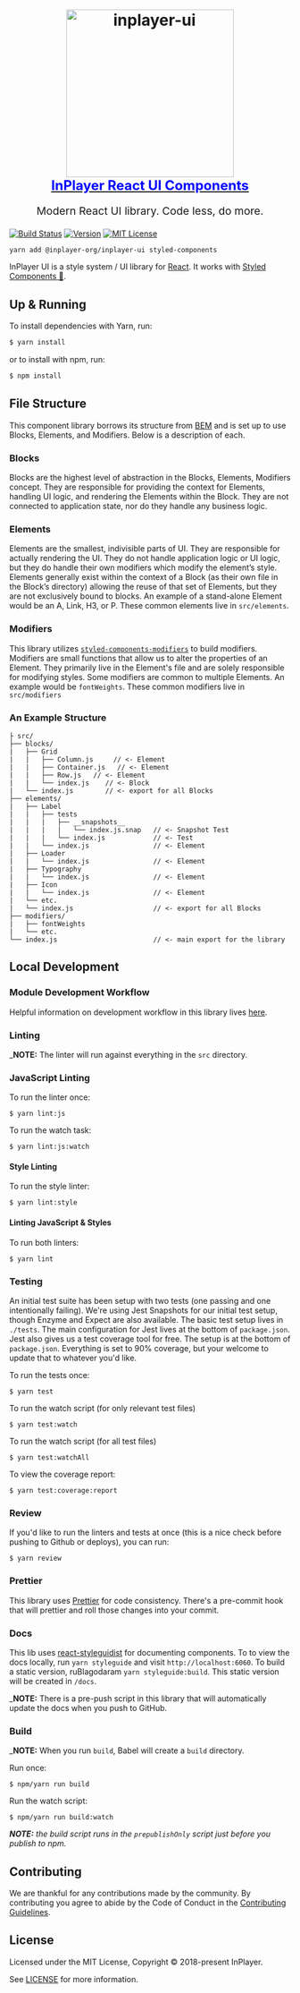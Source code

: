 <h1 align="center">
  <a target="_blank" href="https://inplayer-org.github.io/inplayer-ui/">
    <img src="https://assets.inplayer.com/images/inplayer-256.png" alt="inplayer-ui" title="InPlayer UI" width="300">
    <br />
    <span style="font-size: 1.5rem; color: blue">InPlayer React UI Components</span>
  </a>
</h1>
<p align="center" style="font-size: 1.2rem;">Modern React UI library. Code less, do more.</p>

[![Build Status][build-badge]][build]
[![Version][version-badge]][package]
[![MIT License][license-badge]][license]

```sh
yarn add @inplayer-org/inplayer-ui styled-components
```

InPlayer UI is a style system / UI library for [React](https://reactjs.org/). It works with [Styled Components 💅](https://www.styled-components.com).

## Up & Running

To install dependencies with Yarn, run:

```sh
$ yarn install
```

or to install with npm, run:

```sh
$ npm install
```

## File Structure

This component library borrows its structure from [BEM](http://getbem.com/introduction/) and is set
up to use Blocks, Elements, and Modifiers. Below is a description of each.

### Blocks

Blocks are the highest level of abstraction in the Blocks, Elements, Modifiers concept.
They are responsible for providing the context for Elements, handling UI logic, and rendering the
Elements within the Block. They are not connected to application state, nor do they handle any
business logic.

### Elements

Elements are the smallest, indivisible parts of UI. They are responsible for actually rendering the
UI. They do not handle application logic or UI logic, but they do handle their own modifiers which
modify the element’s style. Elements generally exist within the context of a Block (as their own
file in the Block’s directory) allowing the reuse of that set of Elements, but they are not
exclusively bound to blocks. An example of a stand-alone Element would be an A, Link, H3, or P.
These common elements live in `src/elements`.

### Modifiers

This library utilizes
[`styled-components-modifiers`](https://github.com/Decisiv/styled-components-modifiers) to build
modifiers. Modifiers are small functions that allow us to alter the properties of an Element.
They primarily live in the Element's file and are solely responsible for modifying styles.
Some modifiers are common to multiple Elements. An example would be `fontWeights`.
These common modifiers live in `src/modifiers`

### An Example Structure

```
├ src/
├── blocks/
|   ├── Grid
|   |   ├── Column.js     // <- Element
|   |   ├── Container.js   // <- Element
|   |   ├── Row.js   // <- Element
|   |   └── index.js    // <- Block
|   └── index.js        // <- export for all Blocks
├── elements/
|   ├── Label
|   |   ├── tests
|   |   |   ├── __snapshots__
|   |   |   |   └── index.js.snap   // <- Snapshot Test
|   |   |   └── index.js            // <- Test
|   |   └── index.js                // <- Element
|   ├── Loader
|   |   └── index.js                // <- Element
|   ├── Typography
|   |   └── index.js                // <- Element
|   ├── Icon
|   |   └── index.js                // <- Element
|   └── etc.
|   └── index.js                    // <- export for all Blocks
├── modifiers/
|   ├── fontWeights
|   └── etc.
└── index.js                        // <- main export for the library
```

## Local Development

### Module Development Workflow

Helpful information on development workflow in this library lives
[here](https://gist.github.com/srdjanRakic/139502483b17c3d2d7675d5592ff8d48).

### Linting

\_**NOTE:** The linter will run against everything in the `src` directory.

### JavaScript Linting

To run the linter once:

```
$ yarn lint:js
```

To run the watch task:

```
$ yarn lint:js:watch
```

#### Style Linting

To run the style linter:

```
$ yarn lint:style
```

#### Linting JavaScript & Styles

To run both linters:

```
$ yarn lint
```

### Testing

An initial test suite has been setup with two tests (one passing and one intentionally failing).
We're using Jest Snapshots for our initial test setup, though Enzyme and Expect are also available.
The basic test setup lives in `./tests`. The main configuration for Jest lives at the bottom
of `package.json`. Jest also gives us a test coverage tool for free. The setup is at the bottom of
`package.json`. Everything is set to 90% coverage, but your welcome to update that to whatever
you'd like.

To run the tests once:

```
$ yarn test
```

To run the watch script (for only relevant test files)

```
$ yarn test:watch
```

To run the watch script (for all test files)

```
$ yarn test:watchAll
```

To view the coverage report:

```
$ yarn test:coverage:report
```

### Review

If you'd like to run the linters and tests at once (this is a nice check before pushing to
Github or deploys), you can run:

```
$ yarn review
```

### Prettier

This library uses [Prettier](https://github.com/prettier/prettier) for code consistency. There's a pre-commit hook that will prettier and roll those changes into your commit.

### Docs

This lib uses [react-styleguidist](https://github.com/styleguidist/react-styleguidist) for documenting components. To to view the docs locally, run `yarn styleguide` and visit `http://localhost:6060`. To build a static version, ruBlagodaram `yarn styleguide:build`. This static version will be created in `/docs`.

\_**NOTE:** There is a pre-push script in this library that will automatically update the docs when you push to GitHub.

### Build

\_**NOTE:** When you run `build`, Babel will create a `build` directory.

Run once:

```
$ npm/yarn run build
```

Run the watch script:

```
$ npm/yarn run build:watch
```

_**NOTE:** the build script runs in the `prepublishOnly` script just before you publish to npm._

## Contributing

We are thankful for any contributions made by the community. By contributing you agree to abide by
the Code of Conduct in the [Contributing Guidelines](https://github.com/inplayer-org/inplayer-ui/blob/master/.github/CONTRIBUTING.md).

## License

Licensed under the MIT License, Copyright © 2018-present InPlayer.

See [LICENSE](https://github.com/inplayer-org/inplayer-ui/blob/master/LICENSE) for more information.

[build-badge]: https://travis-ci.org/inplayer-org/inplayer-ui.svg?branch=dev
[build]: https://travis-ci.org/inplayer-org/inplayer-ui
[version-badge]: 	https://img.shields.io/npm/v/@inplayer-org/inplayer-ui.svg
[package]: https://www.npmjs.com/package/@inplayer-org/inplayer-ui
[license-badge]: https://img.shields.io/npm/l/inplayer-ui.svg
[license]: https://github.com/inplayer-org/inplayer-ui/blob/dev/LICENSE